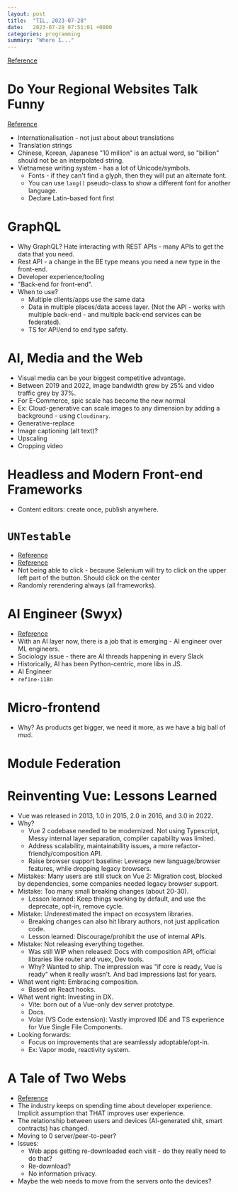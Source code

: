 ```yaml
---
layout: post
title:  "TIL, 2023-07-28"
date:   2023-07-28 07:51:01 +0800
categories: programming
summary: "Where I..."
---
```


[Reference](https://www.infoq.com/news/2023/04/rust-rspack-webpack-compatible/)

# Do Your Regional Websites Talk Funny
[Reference](https://shopify.engineering/internationalization-i18n-best-practices-front-end-developers)

- Internationalisation - not just about about translations
- Translation strings
- Chinese, Korean, Japanese "10 million" is an actual word, so "billion" should not be an interpolated string.
- Vietnamese writing system - has a lot of Unicode/symbols.
  - Fonts - if they can't find a glyph, then they will put an alternate font.
  - You can use `lang()` pseudo-class to show a different font for another language.
  - Declare Latin-based font first

# GraphQL

- Why GraphQL? Hate interacting with REST APIs - many APIs to get the data that you need.
- Rest API - a change in the BE type means you need a new type in the front-end.
- Developer experience/tooling
- "Back-end for front-end".
- When to use?
  - Multiple clients/apps use the same data
  - Data in multiple places/data access layer. (Not the API - works with multiple back-end - and multiple back-end services can be federated).
  - TS for API/end to end type safety.

# AI, Media and the Web

- Visual media can be your biggest competitive advantage.
- Between 2019 and 2022, image bandwidth grew by 25% and video traffic grey by 37%.
- For E-Commerce, spic scale has become the new normal
- Ex: Cloud-generative can scale images to any dimension by adding a background - using `Cloudinary`.
- Generative-replace
- Image captioning (alt text)?
- Upscaling
- Cropping video

# Headless and Modern Front-end Frameworks

- Content editors: create once, publish anywhere.

# `UNTestable`

- [Reference](https://uilicious.com/)
- [Reference](untestable.site)
- Not being able to click - because Selenium will try to click on the upper left part of the button. Should click on the center
- Randomly rerendering always (all frameworks).

# AI Engineer (Swyx)

- [Reference](https://www.latent.space/p/lsu-beta?triedSigningIn=true)
- With an AI layer now, there is a job that is emerging - AI engineer over ML engineers.
- Sociology issue - there are AI threads happening in every Slack
- Historically, AI has been Python-centric, more libs in JS.
- AI Engineer
- `refine-i18n`

# Micro-frontend

- Why? As products get bigger, we need it more, as we have a big ball of mud.

# Module Federation

# Reinventing Vue: Lessons Learned

- Vue was released in 2013, 1.0 in 2015, 2.0 in 2016, and 3.0 in 2022.
- Why?
  - Vue 2 codebase needed to be modernized. Not using Typescript, Messy internal layer separation, compiler capability was limited.
  - Address scalability, maintainability issues, a more refactor-friendly/composition API.
  - Raise browser support baseline: Leverage new language/browser features, while dropping legacy browsers.
- Mistakes: Many users are still stuck on Vue 2: Migration cost, blocked by dependencies, some companies needed legacy browser support.
- Mistake: Too many small breaking changes (about 20-30).
  - Lesson learned: Keep things working by default, and use the deprecate, opt-in, remove cycle.
- Mistake: Underestimated the impact on ecosystem libraries.
  - Breaking changes can also hit library authors, not just application code.
  - Lesson learned: Discourage/prohibit the use of internal APIs.
- Mistake: Not releasing everything together.
  - Was still WIP when released: Docs with composition API, official libraries like router and vuex, Dev tools.
  - Why? Wanted to ship. The impression was "if core is ready, Vue is ready" when it really wasn't. And bad impressions last for years.
- What went right: Embracing composition.
  - Based on React hooks.
- What went right: Investing in DX.
  - Vite: born out of a Vue-only dev server prototype.
  - Docs.
  - Volar (VS Code extension): Vastly improved IDE and TS experience for Vue Single File Components.
- Looking forwards:
  - Focus on improvements that are seamlessly adoptable/opt-in.
  - Ex: Vapor mode, reactivity system.

# A Tale of Two Webs

- [Reference](https://localfirstweb.dev/)
- The industry keeps on spending time about developer experience. Implicit assumption that THAT improves user experience.
- The relationship between users and devices (AI-generated shit, smart contracts) has changed.
- Moving to 0 server/peer-to-peer?
- Issues:
  - Web apps getting re-downloaded each visit - do they really need to do that?
  - Re-download?
  - No information privacy.
- Maybe the web needs to move from the servers onto the devices?
